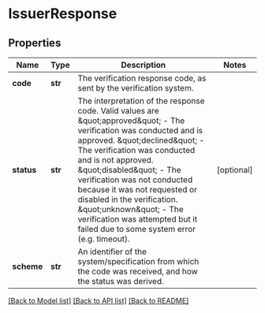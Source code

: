 # IssuerResponse

## Properties
Name | Type | Description | Notes
------------ | ------------- | ------------- | -------------
**code** | **str** | The verification response code, as sent by the verification system. | 
**status** | **str** | The interpretation of the response code. Valid values are \&quot;approved\&quot; - The verification was conducted and is approved. \&quot;declined\&quot; - The verification was conducted and is not approved. \&quot;disabled\&quot; - The verification was not conducted because it was not requested or disabled in the verification. \&quot;unknown\&quot; - The verification was attempted but it failed due to some system error (e.g. timeout). | [optional] 
**scheme** | **str** | An identifier of the system/specification from which the code was received, and how the status was derived. | 

[[Back to Model list]](../README.md#documentation-for-models) [[Back to API list]](../README.md#documentation-for-api-endpoints) [[Back to README]](../README.md)


